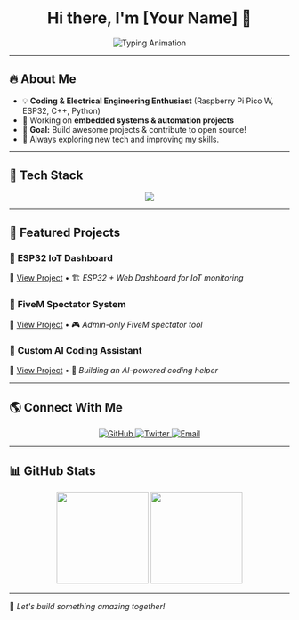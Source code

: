 <!-- Your GitHub Profile README -->

<h1 align="center">Hi there, I'm [Your Name] 👋</h1>

<p align="center">
  <img src="https://readme-typing-svg.herokuapp.com?font=Fira+Code&weight=500&pause=1000&color=00C8FF&center=true&width=435&lines=Developer+%7C+Electrical+Engineer;Raspberry+Pi+%7C+ESP32+Enthusiast;Always+learning+new+things!+%F0%9F%92%AA" alt="Typing Animation">
</p>

---

## 🔥 About Me
- 💡 **Coding & Electrical Engineering Enthusiast** (Raspberry Pi Pico W, ESP32, C++, Python)
- 🔧 Working on **embedded systems & automation projects**
- 🎯 **Goal:** Build awesome projects & contribute to open source!
- 🚀 Always exploring new tech and improving my skills.

---

## 🚀 Tech Stack
<p align="center">
  <img src="https://skillicons.dev/icons?i=python,arduino,raspberrypi" />
</p>

---

## 📂 Featured Projects
### 🔹 **ESP32 IoT Dashboard**
🔗 [View Project](https://github.com/yourusername/yourrepo) • 🏗 *ESP32 + Web Dashboard for IoT monitoring*

### 🔹 **FiveM Spectator System**
🔗 [View Project](https://github.com/yourusername/yourrepo) • 🎮 *Admin-only FiveM spectator tool*

### 🔹 **Custom AI Coding Assistant**
🔗 [View Project](https://github.com/yourusername/yourrepo) • 🤖 *Building an AI-powered coding helper*

---

## 🌎 Connect With Me
<p align="center">
  <a href="https://github.com/yourusername">
    <img src="https://img.shields.io/badge/GitHub-181717?style=for-the-badge&logo=github&logoColor=white" alt="GitHub">
  </a>
  <a href="https://twitter.com/yourhandle">
    <img src="https://img.shields.io/badge/Twitter-1DA1F2?style=for-the-badge&logo=twitter&logoColor=white" alt="Twitter">
  </a>
  <a href="mailto:your@email.com">
    <img src="https://img.shields.io/badge/Email-D14836?style=for-the-badge&logo=gmail&logoColor=white" alt="Email">
  </a>
</p>

---

## 📊 GitHub Stats
<p align="center">
  <img src="https://github-readme-stats.vercel.app/api?username=yourusername&show_icons=true&theme=tokyonight" height="165">
  <img src="https://github-readme-stats.vercel.app/api/top-langs/?username=yourusername&layout=compact&theme=tokyonight" height="165">
</p>

---

🚀 *Let's build something amazing together!*

